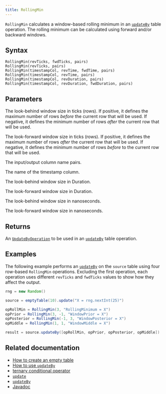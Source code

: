```yaml
---
title: RollingMin
---
```


`RollingMin` calculates a window-based rolling minimum in an [`updateBy`](./updateBy.md) table operation. The rolling minimum can be calculated using forward and/or backward windows.

## Syntax

```
RollingMin(revTicks, fwdTicks, pairs)
RollingMin(revTicks, pairs)
RollingMin(timestampCol, revTime, fwdTime, pairs)
RollingMin(timestampCol, revTime, pairs)
RollingMin(timestampCol, revDuration, pairs)
RollingMin(timestampCol, revDuration, fwdDuration, pairs)
```

## Parameters

<ParamTable>
<Param name="revTicks" type="long">

The look-behind window size in ticks (rows). If positive, it defines the maximum number of rows _before_ the current row that will be used. If negative, it defines the minimum number of rows _after_ the current row that will be used.

</Param>
<Param name="fwdTicks" type="long">

The look-forward window size in ticks (rows). If positive, it defines the maximum number of rows _after_ the current row that will be used. If negative, it defines the minimum number of rows _before_ to the current row that will be used.

</Param>
<Param name="pairs" type="String...">

The input/output column name pairs.

</Param>
<Param name="timestampCol" type="String">

The name of the timestamp column.

</Param>
<Param name="revDuration" type="Duration">

The look-behind window size in Duration.

</Param>
<Param name="fwdDuration" type="Duration">

The look-forward window size in Duration.

</Param>
<Param name="revTime" type="long">

The look-behind window size in nanoseconds.

</Param>
<Param name="fwdTime" type="long">

The look-forward window size in nanoseconds.

</Param>
</ParamTable>

## Returns

An [`UpdateByOperation`](./updateBy.md#parameters) to be used in an [`updateBy`](./updateBy.md) table operation.

## Examples

The following example performs an [`updateBy`](./updateBy.md) on the `source` table using four row-based `RollingMin` operations. Excluding the first operation, each operation uses different `revTicks` and `fwdTicks` values to show how they affect the output.

```groovy order=source,result
rng = new Random()

source = emptyTable(10).update("X = rng.nextInt(25)")

opRollMin = RollingMin(3, "RollingMinimum = X")
opPrior = RollingMin(3, -1, "WindowPrior = X")
opPosterior = RollingMin(-1, 3, "WindowPosterior = X")
opMiddle = RollingMin(1, 1, "WindowMiddle = X")

result = source.updateBy([opRollMin, opPrior, opPosterior, opMiddle])
```

## Related documentation

- [How to create an empty table](../../../how-to-guides/new-and-empty-table.md#emptytable)
- [How to use `updateBy`](../../../how-to-guides/rolling-aggregations.md)
- [ternary conditional operator](../../../how-to-guides/ternary-if-how-to.md)
- [`update`](../select/update.md)
- [`updateBy`](./updateBy.md)
- [Javadoc](https://deephaven.io/core/javadoc/io/deephaven/api/updateby/UpdateByOperation.html#RollingMin(long,long,java.lang.String...))
